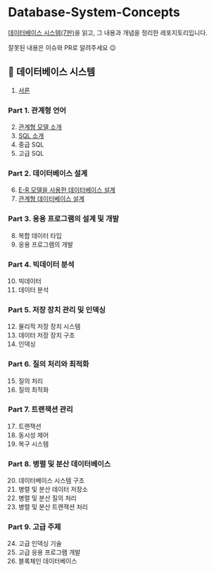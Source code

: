 # Database-System-Concepts

[데이터베이스 시스템(7판)](http://www.yes24.com/Product/Goods/103156919)을 읽고, 그 내용과 개념을 정리한 레포지토리입니다.

잘못된 내용은 이슈와 PR로 알려주세요 😉

## 📌 데이터베이스 시스템

1. [서론](/Chapter_01)

### Part 1. 관계형 언어

2. [관계형 모델 소개](/Part_01/Chapter_02)
3. [SQL 소개](/Part_01/Chapter_03)
4. 중급 SQL
5. 고급 SQL

### Part 2. 데이터베이스 설계

6. [E-R 모델을 사용한 데이터베이스 설계](/Part_02/Chapter_06)
7. [관계형 데이터베이스 설계](/Part_02/Chapter_07)

### Part 3. 응용 프로그램의 설계 및 개발

8. 복합 데이터 타입
9. 응용 프로그램의 개발

### Part 4. 빅데이터 분석

10. 빅데이터
11. 데이터 분석

### Part 5. 저장 장치 관리 및 인덱싱

12. 물리적 저장 장치 시스템
13. 데이터 저장 장치 구조
14. 인덱싱

### Part 6. 질의 처리와 최적화

15. 질의 처리
16. 질의 최적화

### Part 7. 트랜잭션 관리

17. 트랜잭션
18. 동시성 제어
19. 복구 시스템

### Part 8. 병렬 및 분산 데이터베이스

20. 데이터베이스 시스템 구조
21. 병렬 및 분산 데이터 저장소
22. 병렬 및 분산 질의 처리
23. 병렬 및 분산 트랜잭션 처리

### Part 9. 고급 주제

24. 고급 인덱싱 기술
25. 고급 응용 프로그램 개발
26. 블록체인 데이터베이스
